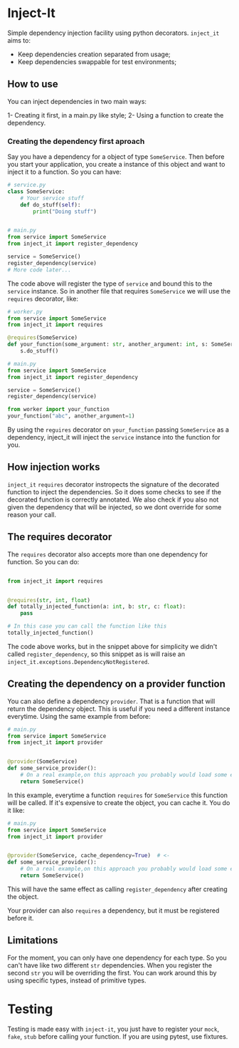 # Inject-It

Simple dependency injection facility using python decorators.
`inject_it` aims to:

- Keep dependencies creation separated from usage;
- Keep dependencies swappable for test environments;

## How to use

You can inject dependencies in two main ways:

1- Creating it first, in a main.py like style;
2- Using a function to create the dependency.

### Creating the dependency first aproach

Say you have a dependency for a object of type `SomeService`. Then before you start your application, you create a instance
of this object and want to inject it to a function. So you can have:

```python
# service.py
class SomeService:
    # Your service stuff
    def do_stuff(self):
        print("Doing stuff")


# main.py
from service import SomeService
from inject_it import register_dependency

service = SomeService()
register_dependency(service)
# More code later...
```

The code above will register the type of `service` and bound this to the `service` instance.
So in another file that requires `SomeService` we will use the `requires` decorator, like:

```python
# worker.py
from service import SomeService
from inject_it import requires

@requires(SomeService)
def your_function(some_argument: str, another_argument: int, s: SomeService):
    s.do_stuff()

# main.py
from service import SomeService
from inject_it import register_dependency

service = SomeService()
register_dependency(service)

from worker import your_function
your_function("abc", another_argument=1)
```

By using the `reguires` decorator on `your_function` passing `SomeService` as a dependency, inject_it will inject the `service` instance
into the function for you.

## How injection works

`inject_it` `requires` decorator instropects the signature of the decorated function to inject the dependencies. So it does some checks to see if the decorated function is correctly annotated. We also check if you also not given the dependency that will be injected, so we dont override for some reason your call.

## The requires decorator

The `requires` decorator also accepts more than one dependency for function. So you can do:

```python

from inject_it import requires


@requires(str, int, float)
def totally_injected_function(a: int, b: str, c: float):
    pass

# In this case you can call the function like this
totally_injected_function()
```

The code above works, but in the snippet above for simplicity we didn't called `register_dependency`, so this snippet as is will raise an `inject_it.exceptions.DependencyNotRegistered`.

## Creating the dependency on a provider function

You can also define a dependency `provider`. That is a function that will return the dependency object. This is useful if you need a different instance everytime. Using the same example from before:

```python
# main.py
from service import SomeService
from inject_it import provider


@provider(SomeService)
def some_service_provider():
    # On a real example,on this approach you probably would load some env-variables, config, etc.
    return SomeService()

```

In this example, everytime a function `requires` for `SomeService` this function will be called. If it's expensive to create the object, you can cache it. You do it like:

```python
# main.py
from service import SomeService
from inject_it import provider


@provider(SomeService, cache_dependency=True)  # <-
def some_service_provider():
    # On a real example,on this approach you probably would load some env-variables, config, etc.
    return SomeService()

```

This will have the same effect as calling `register_dependency` after creating the object.

Your provider can also `requires` a dependency, but it must be registered before it.

## Limitations

For the moment, you can only have one dependency for each type. So you can't have like two different `str` dependencies. When you register the second `str` you will be overriding the first. You can work around this by using specific types, instead of primitive types.

# Testing

Testing is made easy with `inject-it`, you just have to register your `mock`, `fake`, `stub` before calling your function. If you are using pytest, use fixtures.
